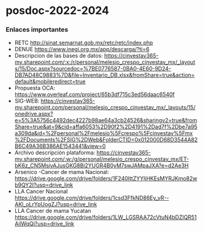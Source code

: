 # posdoc-2022-2024

### Enlaces importantes

* RETC http://sinat.semarnat.gob.mx/retc/retc/index.php
* DENUE https://www.inegi.org.mx/app/descarga/?ti=6
* Descripcion de las bases de datos: https://cinvestav365-my.sharepoint.com/:x:/r/personal/melesio_crespo_cinvestav_mx/_layouts/15/Doc.aspx?sourcedoc=%7BE0776587-0BA0-4E60-9D24-DB7AD48C9883%7D&file=Inventario_DB.xlsx&fromShare=true&action=default&mobileredirect=true
* Propuesta OCA: https://www.overleaf.com/project/65b3df715c3ed56daac6540f
* SIG-WEB: https://cinvestav365-my.sharepoint.com/personal/melesio_crespo_cinvestav_mx/_layouts/15/onedrive.aspx?e=5%3A5756c4492dec4227b98ae64a3cb24526&sharingv2=true&fromShare=true&at=9&cid=affa6053%2D90f2%2D4191%2Dad7f%2Dbe7a95a309da&id=%2Fpersonal%2Fmelesio%5Fcrespo%5Fcinvestav%5Fmx%2FDocuments%2FSIG%2DWeb&FolderCTID=0x012000D68D3544A82B6C49A36B386AE1543441&view=0
* Archivo descripción plataforma: https://cinvestav365-my.sharepoint.com/:w:/g/personal/melesio_crespo_cinvestav_mx/ET-bK6z_CN5MsivAJusGKG8Bi2YUGR4B0yM7swJAMpaJXA?e=d2Ae3H
* Arsenico -Cancer de mama Nacional: https://drive.google.com/drive/folders/1F240IttZYYIjHKEsMYRJKmo82wb9QY2I?usp=drive_link
* LLA Cancer Nacional https://drive.google.com/drive/folders/1csd3FfkND86Ey_vR--AKl_oLrYpUogZJ?usp=drive_link 
* LLA Cancer de mama Yucatan https://drive.google.com/drive/folders/1LW_LGSRAA72cVtuN4bDZIQR51AilWqQj?usp=drive_link